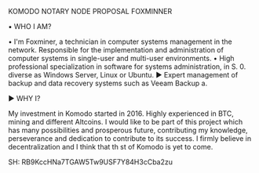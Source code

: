 KOMODO NOTARY NODE PROPOSAL FOXMINNER 

▪ WHO I AM? 

• I'm Foxminer, a technician in computer systems management in the network. Responsible for the implementation and administration of computer systems in single-user and multi-user environments.
• High professional specialization in software for systems administration, in S. 0. diverse as Windows Server, Linux or Ubuntu. 
► Expert management of backup and data recovery systems such as Veeam Backup a. 

► WHY I? 

My investment in Komodo started in 2016.
Highly experienced in BTC, mining and different Altcoins.
I would like to be part of this project which has many possibilities and prosperous future, contributing my knowledge, perseverance and dedication to contribute to its success. 
I firmly believe in decentralization and I think that th st of Komodo is yet to come. 

SH: RB9KccHNa7TGAW5Tw9USF7Y84H3cCba2zu 
